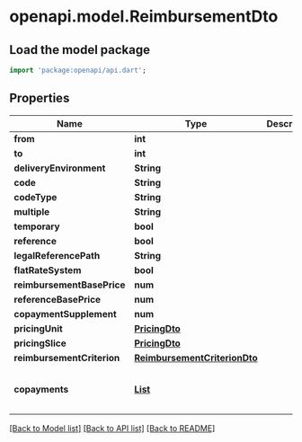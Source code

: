 # openapi.model.ReimbursementDto

## Load the model package
```dart
import 'package:openapi/api.dart';
```

## Properties
Name | Type | Description | Notes
------------ | ------------- | ------------- | -------------
**from** | **int** |  | [optional] 
**to** | **int** |  | [optional] 
**deliveryEnvironment** | **String** |  | [optional] 
**code** | **String** |  | [optional] 
**codeType** | **String** |  | [optional] 
**multiple** | **String** |  | [optional] 
**temporary** | **bool** |  | [optional] 
**reference** | **bool** |  | [optional] 
**legalReferencePath** | **String** |  | [optional] 
**flatRateSystem** | **bool** |  | [optional] 
**reimbursementBasePrice** | **num** |  | [optional] 
**referenceBasePrice** | **num** |  | [optional] 
**copaymentSupplement** | **num** |  | [optional] 
**pricingUnit** | [**PricingDto**](PricingDto.md) |  | [optional] 
**pricingSlice** | [**PricingDto**](PricingDto.md) |  | [optional] 
**reimbursementCriterion** | [**ReimbursementCriterionDto**](ReimbursementCriterionDto.md) |  | [optional] 
**copayments** | [**List<CopaymentDto>**](CopaymentDto.md) |  | [optional] [default to const []]

[[Back to Model list]](../README.md#documentation-for-models) [[Back to API list]](../README.md#documentation-for-api-endpoints) [[Back to README]](../README.md)


